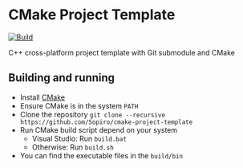 # CMake Project Template
[![Build](https://github.com/Sopiro/cmake-project-template/actions/workflows/cmake-build.yml/badge.svg)](https://github.com/Sopiro/cmake-project-template/actions/workflows/cmake-build.yml)  

C++ cross-platform project template with Git submodule and CMake

## Building and running
- Install [CMake](https://cmake.org/install/)
- Ensure CMake is in the system `PATH`
- Clone the repository `git clone --recursive https://github.com/Sopiro/cmake-project-template`
- Run CMake build script depend on your system
  - Visual Studio: Run `build.bat`
  - Otherwise: Run `build.sh`
- You can find the executable files in the `build/bin`